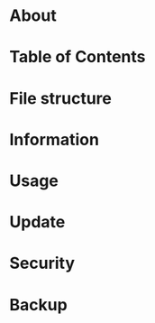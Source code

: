 # About

# Table of Contents

# File structure 

# Information

# Usage

# Update

# Security

# Backup